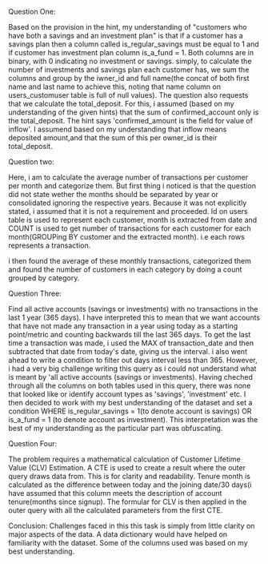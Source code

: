 Question One:

Based on the provision in the hint, my understanding of "customers who have both a savings and an investment plan" is that if a customer has a savings plan then a column called is_regular_savings must be equal to 1 and if customer has
investment plan column is_a_fund = 1. Both columns are in binary, with 0 indicating no investment or savings. simply, to calculate the number of investments and savings plan each customer has, we sum the columns and group by the iwner_id
and full name(the concat of both first name and last name to achieve this, noting that name column on users_customuser table is full of null values). The question also requests that we calculate the total_deposit. For this, i assumed
(based on my understanding of the given hints) that the sum of confirmed_account only is the total_deposit. The hint says 'confirmed_amount is the field for value of inflow'. I assumend based on my understanding that inflow means
deposited amount,and that the sum of this per owner_id is their total_deposit.

Question two:

Here, i am to calculate the average number of transactions per customer per month and categorize them.
But first thing i noticed is that the question did not state wether the months should be separated by year or consolidated ignoring the respective years. Because it was not explicitly stated, i assumed that it is not a requirement and
proceeded. Id on users table is used to represent each customer, month is extracted from date and COUNT is used to get number of transactions for each customer for each month(GROUPing BY customer and the extracted month). i.e each rows
represents a transaction.

i then found the average of these monthly transactions, categorized them and found the number of customers in each category by doing a count grouped by category.


Question Three:

 Find all active accounts (savings or investments) with no transactions in the last 1 year (365 days).
I have interpreted this to mean that we want accounts that have not made any transaction in a year using today as a starting point/metric and counting backwards till the last 365 days. To get the last time a transaction was made, i used
the MAX of transaction_date and then subtracted that date from today's date, giving us the interval. i also went ahead to write a condition to filter out days interval less than 365.
However, i had a very big challenge writing this query as i could not understand what is meant by 'all active accounts (savings or investments). Having cheched through all the columns on both tables used in this query, there was none
that looked like or identify account types as 'savings', 'investment' etc. I then decided to work with my best understanding of the dataset and set a condition WHERE is_regular_savings = 1(to denote account is savings) OR is_a_fund = 1
(to denote account as investment).
This interpretation was the best of my understanding as the particular part was obfuscating.

Question Four:

The problem requires a mathematical calculation of Customer Lifetime Value (CLV) Estimation.
A CTE is used to create a result where the outer query draws data from. This is for clarity and readability. Tenure month is calculated as the difference between today and the joining date/30 days(i have assumed that this column meets
the description of account tenure(months since signup). The formular for CLV is then applied in the outer query with all the calculated parameters from the first CTE.


Conclusion:
Challenges faced in this this task is simply from little clarity on major aspects of the data. A data dictionary would have helped on familiarity with the dataset. Some of the columns used was based on my best understanding.
